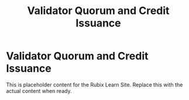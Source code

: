 ﻿---
title: Validator Quorum and Credit Issuance
sidebar_label: Validator Quorum and Credit Issuance
---

<!-- File: docs/validator-resources/quorum-credits.md -->
# Validator Quorum and Credit Issuance

This is placeholder content for the Rubix Learn Site. Replace this with the actual content when ready.
